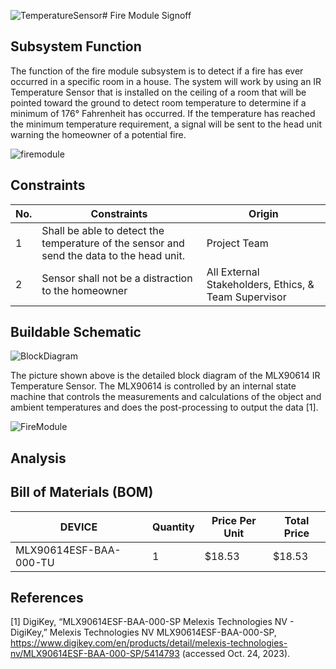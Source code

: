 ![TemperatureSensor](https://github.com/jacksonrwoodard/HouseHealthMonitoring/assets/142913669/d828739c-6f49-4bb3-a188-3ce1dc08b542)# Fire Module Signoff

## Subsystem Function
The function of the fire module subsystem is to detect if a fire has ever occurred in a specific room in a house. The system will work by using an IR Temperature Sensor that is installed on the ceiling of a room that will be pointed toward the ground to detect room temperature to determine if a minimum of 176&deg; Fahrenheit has occurred. If the temperature has reached the minimum temperature requirement, a signal will be sent to the head unit warning the homeowner of a potential fire.

![firemodule](https://github.com/jacksonrwoodard/HouseHealthMonitoring/assets/142913669/e768ff15-9812-4a0a-b979-6f65d493c14f)

## Constraints
| No. | Constraints | Origin |
| --- | ----------- | ------ |
|  1  | Shall be able to detect the temperature of the sensor and send the data to the head unit. | Project Team |
|  2  | Sensor shall not be a distraction to the homeowner | All External Stakeholders, Ethics, & Team Supervisor |

## Buildable Schematic

![BlockDiagram](https://github.com/jacksonrwoodard/HouseHealthMonitoring/assets/142913669/af28eb34-ada7-40e6-9d11-8862e578e8f3)

The picture shown above is the detailed block diagram of the MLX90614 IR Temperature Sensor. The MLX90614 is controlled by an internal state machine that controls the measurements and calculations of the object and ambient temperatures and does the post-processing to output the data [1].

![FireModule](https://github.com/jacksonrwoodard/HouseHealthMonitoring/assets/142913669/8a65f109-aadd-43b8-a366-9c797aae8d26)




## Analysis

## Bill of Materials (BOM)
| DEVICE | Quantity | Price Per Unit | Total Price |
| ------ | -------- | -------------- | ----------- |
|  MLX90614ESF-BAA-000-TU | 1 | $18.53 | $18.53 |

## References

[1] DigiKey, “MLX90614ESF-BAA-000-SP Melexis Technologies NV - DigiKey,” Melexis Technologies NV MLX90614ESF-BAA-000-SP, https://www.digikey.com/en/products/detail/melexis-technologies-nv/MLX90614ESF-BAA-000-SP/5414793 (accessed Oct. 24, 2023). 
